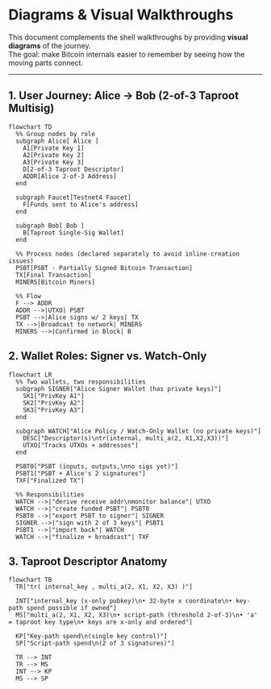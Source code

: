 # Diagrams & Visual Walkthroughs

This document complements the shell walkthroughs by providing **visual diagrams** of the journey.  
The goal: make Bitcoin internals easier to remember by seeing how the moving parts connect.

---

## 1. User Journey: Alice → Bob (2-of-3 Taproot Multisig)

```mermaid
flowchart TD
  %% Group nodes by role
  subgraph Alice[ Alice ]
    A1[Private Key 1]
    A2[Private Key 2]
    A3[Private Key 3]
    D[2-of-3 Taproot Descriptor]
    ADDR[Alice 2-of-3 Address]
  end

  subgraph Faucet[Testnet4 Faucet]
    F[Funds sent to Alice's address]
  end

  subgraph Bob[ Bob ]
    B[Taproot Single‑Sig Wallet]
  end

  %% Process nodes (declared separately to avoid inline-creation issues)
  PSBT[PSBT - Partially Signed Bitcoin Transaction]
  TX[Final Transaction]
  MINERS[Bitcoin Miners]

  %% Flow
  F --> ADDR
  ADDR -->|UTXO| PSBT
  PSBT -->|Alice signs w/ 2 keys| TX
  TX -->|Broadcast to network| MINERS
  MINERS -->|Confirmed in Block| B
```

## 2. Wallet Roles: Signer vs. Watch-Only
```mermaid
flowchart LR
  %% Two wallets, two responsibilities
  subgraph SIGNER["Alice Signer Wallet (has private keys)"]
    SK1["PrivKey A1"]
    SK2["PrivKey A2"]
    SK3["PrivKey A3"]
  end

  subgraph WATCH["Alice Policy / Watch-Only Wallet (no private keys)"]
    DESC["Descriptor(s)\ntr(internal, multi_a(2, X1,X2,X3))"]
    UTXO["Tracks UTXOs + addresses"]
  end

  PSBT0["PSBT (inputs, outputs,\nno sigs yet)"]
  PSBT1["PSBT + Alice's 2 signatures"]
  TXF["Finalized TX"]

  %% Responsibilities
  WATCH -->|"derive receive addr\nmonitor balance"| UTXO
  WATCH -->|"create funded PSBT"| PSBT0
  PSBT0 -->|"export PSBT to signer"| SIGNER
  SIGNER -->|"sign with 2 of 3 keys"| PSBT1
  PSBT1 -->|"import back"| WATCH
  WATCH -->|"finalize + broadcast"| TXF

```

## 3. Taproot Descriptor Anatomy
```mermaid
flowchart TB
  TR["tr( internal_key , multi_a(2, X1, X2, X3) )"]

  INT["internal_key (x-only pubkey)\n• 32-byte x coordinate\n• key-path spend possible if owned"]
  MS["multi_a(2, X1, X2, X3)\n• script-path (threshold 2-of-3)\n• 'a' = taproot key type\n• keys are x-only and ordered"]

  KP["Key-path spend\n(single key control)"]
  SP["Script-path spend\n(2 of 3 signatures)"]

  TR --> INT
  TR --> MS
  INT --> KP
  MS --> SP
```